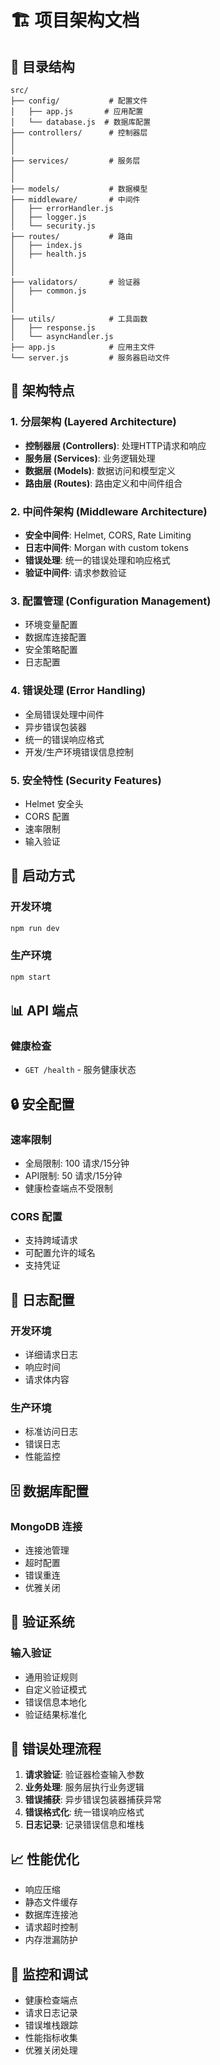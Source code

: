 # 🏗️ 项目架构文档

## 📁 目录结构

```
src/
├── config/           # 配置文件
│   ├── app.js       # 应用配置
│   └── database.js  # 数据库配置
├── controllers/      # 控制器层
│   
│   
├── services/         # 服务层
│   
│   
├── models/           # 数据模型
├── middleware/       # 中间件
│   ├── errorHandler.js
│   ├── logger.js
│   └── security.js
├── routes/           # 路由
│   ├── index.js
│   ├── health.js
│   
│   
├── validators/       # 验证器
│   ├── common.js
│   
│   
├── utils/            # 工具函数
│   ├── response.js
│   └── asyncHandler.js
├── app.js            # 应用主文件
└── server.js         # 服务器启动文件
```

## 🔧 架构特点

### 1. **分层架构 (Layered Architecture)**
- **控制器层 (Controllers)**: 处理HTTP请求和响应
- **服务层 (Services)**: 业务逻辑处理
- **数据层 (Models)**: 数据访问和模型定义
- **路由层 (Routes)**: 路由定义和中间件组合

### 2. **中间件架构 (Middleware Architecture)**
- **安全中间件**: Helmet, CORS, Rate Limiting
- **日志中间件**: Morgan with custom tokens
- **错误处理**: 统一的错误处理和响应格式
- **验证中间件**: 请求参数验证

### 3. **配置管理 (Configuration Management)**
- 环境变量配置
- 数据库连接配置
- 安全策略配置
- 日志配置

### 4. **错误处理 (Error Handling)**
- 全局错误处理中间件
- 异步错误包装器
- 统一的错误响应格式
- 开发/生产环境错误信息控制

### 5. **安全特性 (Security Features)**
- Helmet 安全头
- CORS 配置
- 速率限制
- 输入验证

## 🚀 启动方式

### 开发环境
```bash
npm run dev
```

### 生产环境
```bash
npm start
```

## 📊 API 端点

### 健康检查
- `GET /health` - 服务健康状态





## 🔒 安全配置

### 速率限制
- 全局限制: 100 请求/15分钟
- API限制: 50 请求/15分钟
- 健康检查端点不受限制

### CORS 配置
- 支持跨域请求
- 可配置允许的域名
- 支持凭证

## 📝 日志配置

### 开发环境
- 详细请求日志
- 响应时间
- 请求体内容

### 生产环境
- 标准访问日志
- 错误日志
- 性能监控

## 🗄️ 数据库配置

### MongoDB 连接
- 连接池管理
- 超时配置
- 错误重连
- 优雅关闭

## 🧪 验证系统

### 输入验证
- 通用验证规则
- 自定义验证模式
- 错误信息本地化
- 验证结果标准化

## 🔄 错误处理流程

1. **请求验证**: 验证器检查输入参数
2. **业务处理**: 服务层执行业务逻辑
3. **错误捕获**: 异步错误包装器捕获异常
4. **错误格式化**: 统一错误响应格式
5. **日志记录**: 记录错误信息和堆栈

## 📈 性能优化

- 响应压缩
- 静态文件缓存
- 数据库连接池
- 请求超时控制
- 内存泄漏防护

## 🚨 监控和调试

- 健康检查端点
- 请求日志记录
- 错误堆栈跟踪
- 性能指标收集
- 优雅关闭处理 